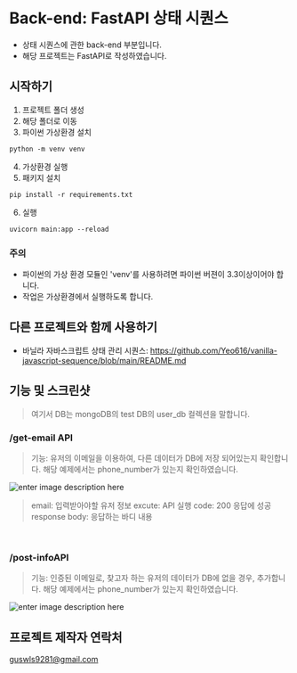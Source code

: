 # Back-end: FastAPI 상태 시퀀스

- 상태 시퀀스에 관한 back-end 부분입니다.
- 해당 프로젝트는 FastAPI로 작성하였습니다. 


## 시작하기
1. 프로젝트 폴더 생성
2. 해당 폴더로 이동
3. 파이썬 가상환경 설치
```
python -m venv venv
```
4. 가상환경 실행
5. 패키지 설치
```
pip install -r requirements.txt
```
6. 실행
```
uvicorn main:app --reload
```

### 주의
- 파이썬의 가상 환경 모듈인 'venv'를 사용하려면 파이썬 버젼이 3.3이상이어야 합니다.
- 작업은 가상환경에서 실행하도록 합니다.



## 다른 프로젝트와 함께 사용하기

- 바닐라 자바스크립트 상태 관리 시퀀스: https://github.com/Yeo616/vanilla-javascript-sequence/blob/main/README.md

## 기능 및 스크린샷
> 여기서 DB는 mongoDB의 test DB의 user_db 컬렉션을 말합니다.

### /get-email API
> 기능: 유저의 이메일을 이용하여, 다른 데이터가 DB에 저장 되어있는지 확인합니다. 
> 해당 예제에서는 phone_number가 있는지 확인하였습니다. 

![enter image description here](https://user-images.githubusercontent.com/102447800/226251866-d1364614-0602-4035-85db-ed5ab203266e.png)

> email: 입력받아야할 유저 정보
> excute: API 실행
> code: 200 응답에 성공
> response body: 응답하는 바디 내용

<br/>

### /post-infoAPI
> 기능: 인증된 이메일로, 찾고자 하는 유저의 데이터가 DB에 없을 경우, 추가합니다. 
> 해당 예제에서는 phone_number가 있는지 확인하였습니다. 
> 
![enter image description here](https://user-images.githubusercontent.com/102447800/226253461-205c917e-174e-4c6f-a8c0-9b03f521d2bc.gif)

## 프로젝트 제작자 연락처
guswls9281@gmail.com
